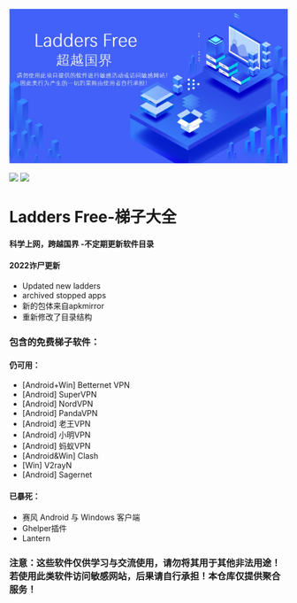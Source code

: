 <p align="center">
  <img src="https://raw.githubusercontent.com/JimHans/Ladders-Free/master/ladders.jpg">
  </p>
  <p align="left">
<img src="https://img.shields.io/badge/Version-143-red.svg?style=flat-square">
<img src="https://img.shields.io/badge/language-中文-green.svg?style=flat-square">
</p>

# Ladders Free-梯子大全
#### 科学上网，跨越国界 -不定期更新软件目录

#### 2022诈尸更新
- Updated new ladders
- archived stopped apps
- 新的包体来自apkmirror
- 重新修改了目录结构

### 包含的免费梯子软件：
#### 仍可用：
- [Android+Win] Betternet VPN
- [Android] SuperVPN
- [Android] NordVPN
- [Android] PandaVPN
- [Android] 老王VPN
- [Android] 小明VPN
- [Android] 蚂蚁VPN
- [Android&Win] Clash
- [Win] V2rayN
- [Android] Sagernet
#### 已暴死：
- 赛风 Android 与 Windows 客户端
- Ghelper插件
- Lantern

### 注意：这些软件仅供学习与交流使用，请勿将其用于其他非法用途！若使用此类软件访问敏感网站，后果请自行承担！本仓库仅提供聚合服务！

